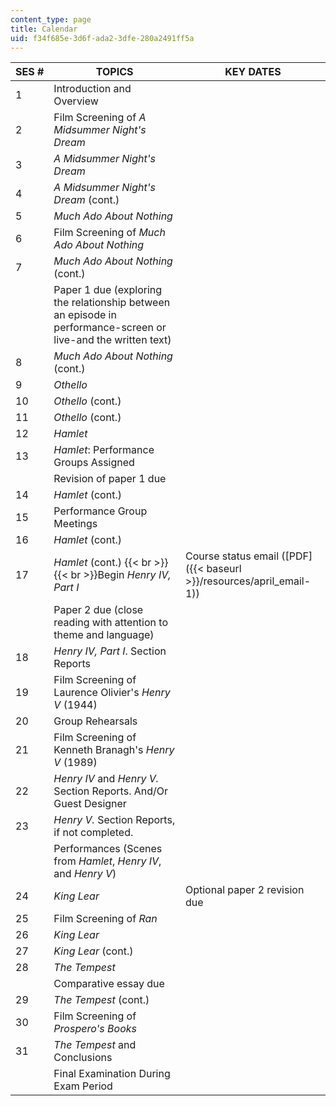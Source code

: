```yaml
---
content_type: page
title: Calendar
uid: f34f685e-3d6f-ada2-3dfe-280a2491ff5a
---
```


| SES # | TOPICS | KEY DATES |
| --- | --- | --- |
| 1 | Introduction and Overview | &nbsp; |
| 2 | Film Screening of _A_ _Midsummer Night's Dream_ | &nbsp; |
| 3 | _A Midsummer Night's Dream_ | &nbsp; |
| 4 | _A Midsummer Night's Dream_ (cont.) | &nbsp; |
| 5 | _Much Ado About Nothing_ | &nbsp; |
| 6 | Film Screening of _Much_ _Ado_ _About Nothing_ | &nbsp; |
| 7 | _Much Ado About Nothing_ (cont.) | &nbsp; |
| &nbsp; | Paper 1 due (exploring the relationship between an episode in performance-screen or live-and the written text) |
| 8 | _Much Ado About Nothing_ (cont.) | &nbsp; |
| 9 | _Othello_ | &nbsp; |
| 10 | _Othello_ (cont.) | &nbsp; |
| 11 | _Othello_ (cont.) | &nbsp; |
| 12 | _Hamlet_ | &nbsp; |
| 13 | _Hamlet_: Performance Groups Assigned | &nbsp; |
| &nbsp; | Revision of paper 1 due |
| 14 | _Hamlet_ (cont.) | &nbsp; |
| 15 | Performance Group Meetings | &nbsp; |
| 16 | _Hamlet_ (cont.) | &nbsp; |
| 17 | _Hamlet_ (cont.)  {{< br >}}  {{< br >}}Begin _Henry IV, Part I_ | Course status email ([PDF]({{< baseurl >}}/resources/april_email-1)) |
| &nbsp; | Paper 2 due (close reading with attention to theme and language) |
| 18 | _Henry IV, Part I_. Section Reports | &nbsp; |
| 19 | Film Screening of Laurence Olivier's _Henry V_ (1944) | &nbsp; |
| 20 | Group Rehearsals | &nbsp; |
| 21 | Film Screening of Kenneth Branagh's _Henry_ _V_ (1989) | &nbsp; |
| 22 | _Henry IV_ and _Henry_ _V._ Section Reports. And/Or Guest Designer | &nbsp; |
| 23 | _Henry V._ Section Reports, if not completed. | &nbsp; |
| &nbsp; | Performances (Scenes from _Hamlet_, _Henry IV_, and _Henry_ _V_) |
| 24 | _King Lear_ | Optional paper 2 revision due |
| 25 | Film Screening of _Ran_ | &nbsp; |
| 26 | _King Lear_ | &nbsp; |
| 27 | _King Lear_ (cont.) | &nbsp; |
| 28 | _The Tempest_ | &nbsp; |
| &nbsp; | Comparative essay due |
| 29 | _The Tempest_ (cont.) | &nbsp; |
| 30 | Film Screening of _Prospero's Books_ | &nbsp; |
| 31 | _The Tempest_ and Conclusions | &nbsp; |
| &nbsp; | Final Examination During Exam Period |